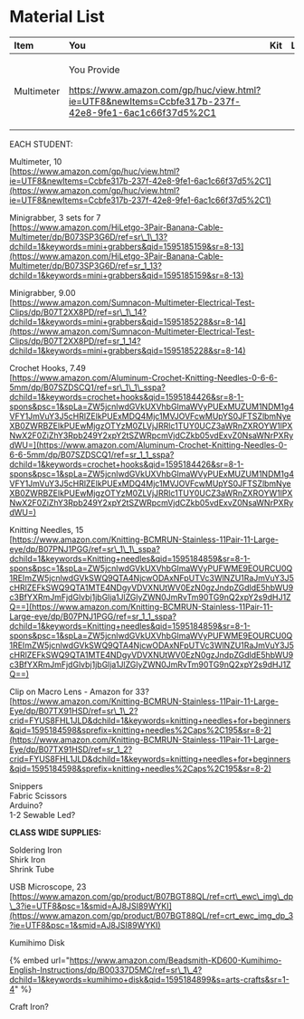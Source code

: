 # Material List



<table>
  <thead>
    <tr>
      <th style="text-align:left">Item</th>
      <th style="text-align:left">You</th>
      <th style="text-align:left">Kit</th>
      <th style="text-align:left">Library</th>
    </tr>
  </thead>
  <tbody>
    <tr>
      <td style="text-align:left">Multimeter</td>
      <td style="text-align:left">
        <p>You Provide</p>
        <p><a href="https://www.amazon.com/gp/huc/view.html?ie=UTF8&amp;newItems=Ccbfe317b-237f-42e8-9fe1-6ac1c66f37d5%2C1">https://www.amazon.com/gp/huc/view.html?ie=UTF8&amp;newItems=Ccbfe317b-237f-42e8-9fe1-6ac1c66f37d5%2C1</a>
        </p>
      </td>
      <td style="text-align:left"></td>
      <td style="text-align:left"></td>
    </tr>
  </tbody>
</table>





EACH STUDENT: 

  
Multimeter, 10  
[https://www.amazon.com/gp/huc/view.html?ie=UTF8&newItems=Ccbfe317b-237f-42e8-9fe1-6ac1c66f37d5%2C1](https://www.amazon.com/gp/huc/view.html?ie=UTF8&newItems=Ccbfe317b-237f-42e8-9fe1-6ac1c66f37d5%2C1)

Minigrabber, 3 sets for 7  
[https://www.amazon.com/HiLetgo-3Pair-Banana-Cable-Multimeter/dp/B073SP3G6D/ref=sr\_1\_13?dchild=1&keywords=mini+grabbers&qid=1595185159&sr=8-13](https://www.amazon.com/HiLetgo-3Pair-Banana-Cable-Multimeter/dp/B073SP3G6D/ref=sr_1_13?dchild=1&keywords=mini+grabbers&qid=1595185159&sr=8-13)

Minigrabber, 9.00  
[https://www.amazon.com/Sumnacon-Multimeter-Electrical-Test-Clips/dp/B07T2XX8PD/ref=sr\_1\_14?dchild=1&keywords=mini+grabbers&qid=1595185228&sr=8-14](https://www.amazon.com/Sumnacon-Multimeter-Electrical-Test-Clips/dp/B07T2XX8PD/ref=sr_1_14?dchild=1&keywords=mini+grabbers&qid=1595185228&sr=8-14)  
  
Crochet Hooks, 7.49  
[https://www.amazon.com/Aluminum-Crochet-Knitting-Needles-0-6-6-5mm/dp/B07SZDSCQ1/ref=sr\_1\_1\_sspa?dchild=1&keywords=crochet+hooks&qid=1595184426&sr=8-1-spons&psc=1&spLa=ZW5jcnlwdGVkUXVhbGlmaWVyPUExMUZUM1NDM1g4VFY1JmVuY3J5cHRlZElkPUExMDQ4Mjc1MVJOVFcwMUpYS0JFTSZlbmNyeXB0ZWRBZElkPUEwMjgzOTYzM0ZLVjJRRlc1TUY0UCZ3aWRnZXROYW1lPXNwX2F0ZiZhY3Rpb249Y2xpY2tSZWRpcmVjdCZkb05vdExvZ0NsaWNrPXRydWU=](https://www.amazon.com/Aluminum-Crochet-Knitting-Needles-0-6-6-5mm/dp/B07SZDSCQ1/ref=sr_1_1_sspa?dchild=1&keywords=crochet+hooks&qid=1595184426&sr=8-1-spons&psc=1&spLa=ZW5jcnlwdGVkUXVhbGlmaWVyPUExMUZUM1NDM1g4VFY1JmVuY3J5cHRlZElkPUExMDQ4Mjc1MVJOVFcwMUpYS0JFTSZlbmNyeXB0ZWRBZElkPUEwMjgzOTYzM0ZLVjJRRlc1TUY0UCZ3aWRnZXROYW1lPXNwX2F0ZiZhY3Rpb249Y2xpY2tSZWRpcmVjdCZkb05vdExvZ0NsaWNrPXRydWU=)

Knitting Needles, 15  
[https://www.amazon.com/Knitting-BCMRUN-Stainless-11Pair-11-Large-eye/dp/B07PNJ1PGG/ref=sr\_1\_1\_sspa?dchild=1&keywords=Knitting+needles&qid=1595184859&sr=8-1-spons&psc=1&spLa=ZW5jcnlwdGVkUXVhbGlmaWVyPUFWME9EOURCU0Q1REImZW5jcnlwdGVkSWQ9QTA4NjcwODAxNFpUTVc3WlNZU1RaJmVuY3J5cHRlZEFkSWQ9QTA1MTE4NDgyVDVXNUtWV0EzN0gzJndpZGdldE5hbWU9c3BfYXRmJmFjdGlvbj1jbGlja1JlZGlyZWN0JmRvTm90TG9nQ2xpY2s9dHJ1ZQ==](https://www.amazon.com/Knitting-BCMRUN-Stainless-11Pair-11-Large-eye/dp/B07PNJ1PGG/ref=sr_1_1_sspa?dchild=1&keywords=Knitting+needles&qid=1595184859&sr=8-1-spons&psc=1&spLa=ZW5jcnlwdGVkUXVhbGlmaWVyPUFWME9EOURCU0Q1REImZW5jcnlwdGVkSWQ9QTA4NjcwODAxNFpUTVc3WlNZU1RaJmVuY3J5cHRlZEFkSWQ9QTA1MTE4NDgyVDVXNUtWV0EzN0gzJndpZGdldE5hbWU9c3BfYXRmJmFjdGlvbj1jbGlja1JlZGlyZWN0JmRvTm90TG9nQ2xpY2s9dHJ1ZQ==)

Clip on Macro Lens - Amazon for 33?  
[https://www.amazon.com/Knitting-BCMRUN-Stainless-11Pair-11-Large-Eye/dp/B07TX91HSD/ref=sr\_1\_2?crid=FYUS8FHL1JLD&dchild=1&keywords=knitting+needles+for+beginners&qid=1595184598&sprefix=knitting+needles%2Caps%2C195&sr=8-2](https://www.amazon.com/Knitting-BCMRUN-Stainless-11Pair-11-Large-Eye/dp/B07TX91HSD/ref=sr_1_2?crid=FYUS8FHL1JLD&dchild=1&keywords=knitting+needles+for+beginners&qid=1595184598&sprefix=knitting+needles%2Caps%2C195&sr=8-2)

Snippers  
Fabric Scissors  
Arduino?  
1-2 Sewable Led?  


**CLASS WIDE SUPPLIES:**

Soldering Iron  
Shirk Iron  
Shrink Tube  
  
USB Microscope, 23  
[https://www.amazon.com/gp/product/B07BGT88QL/ref=crt\_ewc\_img\_dp\_3?ie=UTF8&psc=1&smid=AJ8JSI89WYKI](https://www.amazon.com/gp/product/B07BGT88QL/ref=crt_ewc_img_dp_3?ie=UTF8&psc=1&smid=AJ8JSI89WYKI)

Kumihimo Disk

{% embed url="https://www.amazon.com/Beadsmith-KD600-Kumihimo-English-Instructions/dp/B00337D5MC/ref=sr\_1\_4?dchild=1&keywords=kumihimo+disk&qid=1595184899&s=arts-crafts&sr=1-4" %}

Craft Iron?

  




